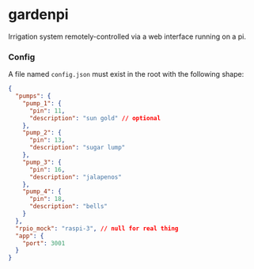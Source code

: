 # gardenpi
Irrigation system remotely-controlled via a web interface running on a pi.

### Config

A file named `config.json` must exist in the root with the following shape:

```json
{
  "pumps": {
    "pump_1": {
      "pin": 11,
      "description": "sun gold" // optional
    },
    "pump_2": {
      "pin": 13,
      "description": "sugar lump"
    },
    "pump_3": {
      "pin": 16,
      "description": "jalapenos"
    },
    "pump_4": {
      "pin": 18,
      "description": "bells"
    }
  },
  "rpio_mock": "raspi-3", // null for real thing
  "app": {
    "port": 3001
  }
}
```
